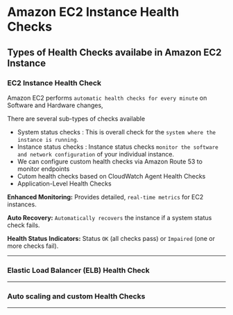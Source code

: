 # Amazon EC2 Instance Health Checks

## Types of Health Checks availabe in Amazon EC2 Instance

### EC2 Instance Health Check

Amazon EC2 performs `automatic health checks for every minute` on Software and Hardware changes,

There are several sub-types of checks available

- System status checks : This is overall check for the `system where the instance is running`.
- Instance status checks : Instance status checks `monitor the software and network configuration` of your individual instance.
- We can configure custom health checks via Amazon Route 53 to monitor endpoints 
- Cutom health checks based on CloudWatch Agent Health Checks
- Application-Level Health Checks

**Enhanced Monitoring:** Provides detailed, `real-time metrics` for EC2 instances.

**Auto Recovery:**	`Automatically recovers` the instance if a system status check fails.

**Health Status Indicators:** Status `OK` (all checks pass) or `Impaired` (one or more checks fail).

---

### Elastic Load Balancer (ELB) Health Check

---

### Auto scaling and custom Health Checks

---
